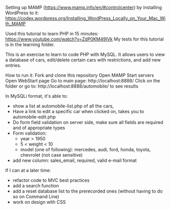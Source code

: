 Setting up MAMP (https://www.mamp.info/en/#controlcenter) by installing WordPress to it: https://codex.wordpress.org/Installing_WordPress_Locally_on_Your_Mac_With_MAMP

Used this tutorial to learn PHP in 15 minutes:
https://www.youtube.com/watch?v=ZdP0KM49IVk
My tests for this tutorial is in the learning folder.

This is an exercise to learn to code PHP with MySQL. It allows users to view a database of cars, edit/delete certain cars with restrictions, and add new entries.

How to run it:
Fork and clone this repository
Open MAMP
Start servers
Open WebStart page
Go to main page: http://localhost:8888/
Click on the folder or go to: http://localhost:8888/automobile/ to see results

In MySQLi format, it's able to:
- show a list at automobile-list.php of all the cars,
- Have a link to edit a specific car when clicked on, takes you to automobile-edit.php
- Do form field validation on server side, make sure all fields are required and of appropriate types
- Form validation:
  - year > 1950
  - 5 < weight < 10
  - model (one of following): mercedes, audi, ford, honda, toyota, chevrolet (not case sensitive)
- add new column: sales_email, required, valid e-mail format

If I can at a later time:
- refactor code to MVC best practices
- add a search function
- add a reset database list to the prerecorded ones (without having to do so on Command Line)
- work on design with CSS
